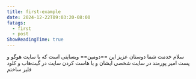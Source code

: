 ```yaml
---
title: first-example
date: 2024-12-22T09:03:20-08:00
fatags:
  - first
  - post
ShowReadingTime: true
---
```

سلام خدمت شما دوستان عزیز 
این ==دومین== وبسایتی است که با سایت هوگو و پست امیر پورمند در سایت شخصی ایشان و با هاست کردن سایت در گیت‌هاب و کلود فلیر ساختم